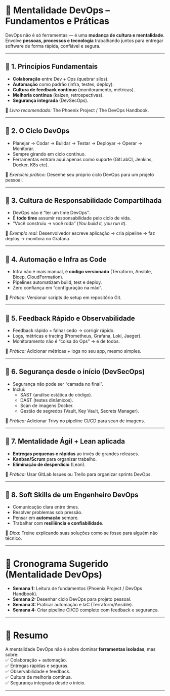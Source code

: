 # 🧠 Mentalidade DevOps – Fundamentos e Práticas

DevOps não é só ferramentas — é uma **mudança de cultura e mentalidade**.  
Envolve **pessoas, processos e tecnologia** trabalhando juntos para entregar software de forma rápida, confiável e segura.  

---

## 🔹 1. Princípios Fundamentais
- **Colaboração** entre Dev + Ops (quebrar silos).
- **Automação** como padrão (infra, testes, deploy).
- **Cultura de feedback contínuo** (monitoramento, métricas).
- **Melhoria contínua** (kaizen, retrospectivas).
- **Segurança integrada** (DevSecOps).

📌 *Livro recomendado:* The Phoenix Project / The DevOps Handbook.  

---

## 🔹 2. O Ciclo DevOps
- Planejar → Codar → Buildar → Testar → Deployar → Operar → Monitorar.  
- Sempre girando em ciclo contínuo.  
- Ferramentas entram aqui apenas como suporte (GitLabCI, Jenkins, Docker, K8s etc).  

📌 *Exercício prático:* Desenhe seu próprio ciclo DevOps para um projeto pessoal.  

---

## 🔹 3. Cultura de Responsabilidade Compartilhada
- DevOps não é “ter um time DevOps”.  
- É **todo time** assumir responsabilidade pelo ciclo de vida.  
- “Você construiu → você roda” (*You build it, you run it*).  

📌 *Exemplo real:* Desenvolvedor escreve aplicação → cria pipeline → faz deploy → monitora no Grafana.  

---

## 🔹 4. Automação e Infra as Code
- Infra não é mais manual, é **código versionado** (Terraform, Ansible, Bicep, CloudFormation).  
- Pipelines automatizam build, test e deploy.  
- Zero confiança em “configuração na mão”.  

📌 *Prática:* Versionar scripts de setup em repositório Git.  

---

## 🔹 5. Feedback Rápido e Observabilidade
- Feedback rápido = falhar cedo → corrigir rápido.  
- Logs, métricas e tracing (Prometheus, Grafana, Loki, Jaeger).  
- Monitoramento não é “coisa do Ops” → é de todos.  

📌 *Prática:* Adicionar métricas + logs no seu app, mesmo simples.  

---

## 🔹 6. Segurança desde o início (DevSecOps)
- Segurança não pode ser “camada no final”.  
- Inclui:
  - SAST (análise estática de código).
  - DAST (testes dinâmicos).
  - Scan de imagens Docker.
  - Gestão de segredos (Vault, Key Vault, Secrets Manager).  

📌 *Prática:* Adicionar Trivy no pipeline CI/CD para scan de imagens.  

---

## 🔹 7. Mentalidade Ágil + Lean aplicada
- **Entregas pequenas e rápidas** ao invés de grandes releases.  
- **Kanban/Scrum** para organizar trabalho.  
- **Eliminação de desperdício** (Lean).  

📌 *Prática:* Usar GitLab Issues ou Trello para organizar sprints DevOps.  

---

## 🔹 8. Soft Skills de um Engenheiro DevOps
- Comunicação clara entre times.
- Resolver problemas sob pressão.
- Pensar em **automação** sempre.
- Trabalhar com **resiliência e confiabilidade**.  

📌 *Dica:* Treine explicando suas soluções como se fosse para alguém não técnico.  

---

# 📅 Cronograma Sugerido (Mentalidade DevOps)
- **Semana 1:** Leitura de fundamentos (Phoenix Project / DevOps Handbook).  
- **Semana 2:** Desenhar ciclo DevOps para projeto pessoal.  
- **Semana 3:** Praticar automação e IaC (Terraform/Ansible).  
- **Semana 4:** Criar pipeline CI/CD completo com feedback e segurança.  

---

# 📌 Resumo
A mentalidade DevOps não é sobre dominar **ferramentas isoladas**, mas sobre:  
✅ Colaboração + automação.  
✅ Entregas rápidas e seguras.  
✅ Observabilidade e feedback.  
✅ Cultura de melhoria contínua.  
✅ Segurança integrada desde o início.  

---

